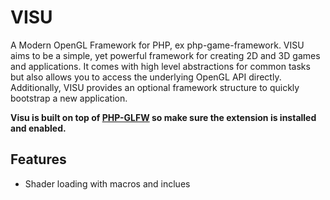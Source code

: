 # VISU

A Modern OpenGL Framework for PHP, ex php-game-framework. VISU aims to be a simple, yet powerful framework for creating 2D and 3D games and applications.
It comes with high level abstractions for common tasks but also allows you to access the underlying OpenGL API directly. Additionally, VISU provides an optional framework structure to quickly bootstrap a new application.

**Visu is built on top of [PHP-GLFW](https://phpgl.net) so make sure the extension is installed and enabled.**

## Features 

 * Shader loading with macros and inclues
